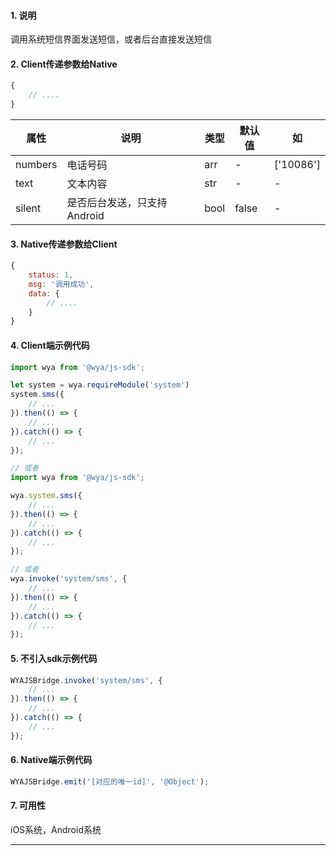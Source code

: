 #### 1. 说明

调用系统短信界面发送短信，或者后台直接发送短信

#### 2. Client传递参数给Native

```javascript
{
	// ....
}
```

属性 | 说明 | 类型 | 默认值 | 如
---|---|---|---|---
numbers | 电话号码 | arr | - | ['10086']
text | 文本内容 | str | - | -
silent | 是否后台发送，只支持Android | bool | false | -


#### 3. Native传递参数给Client

```javascript
{
	status: 1,
	msg: '调用成功',
	data: {
		// ....
	}
}
```

#### 4. Client端示例代码

```javascript
import wya from '@wya/js-sdk';

let system = wya.requireModule('system')
system.sms({
	// ...
}).then(() => {
	// ...
}).catch(() => {
	// ...
});

// 或者
import wya from '@wya/js-sdk';

wya.system.sms({
	// ...
}).then(() => {
	// ...
}).catch(() => {
	// ...
});

// 或者
wya.invoke('system/sms', {
	// ...
}).then(() => {
	// ...
}).catch(() => {
	// ...
});
```

#### 5. 不引入sdk示例代码

```javascript
WYAJSBridge.invoke('system/sms', {
	// ...
}).then(() => {
	// ...
}).catch(() => {
	// ...
});
```

#### 6. Native端示例代码

```javascript
WYAJSBridge.emit('[对应的唯一id]', '@Object');
```

#### 7. 可用性

iOS系统，Android系统

---------


